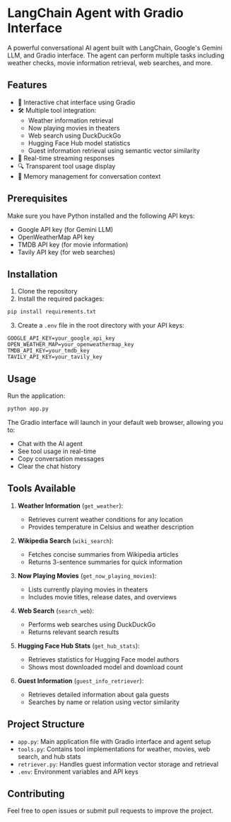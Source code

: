 # LangChain Agent with Gradio Interface

A powerful conversational AI agent built with LangChain, Google's Gemini LLM, and Gradio interface. The agent can perform multiple tasks including weather checks, movie information retrieval, web searches, and more.

## Features

- 🤖 Interactive chat interface using Gradio
- 🛠️ Multiple tool integration:
  - Weather information retrieval
  - Now playing movies in theaters
  - Web search using DuckDuckGo
  - Hugging Face Hub model statistics
  - Guest information retrieval using semantic vector similarity
- 📝 Real-time streaming responses
- 🔍 Transparent tool usage display
- 💾 Memory management for conversation context

## Prerequisites

Make sure you have Python installed and the following API keys:
- Google API key (for Gemini LLM)
- OpenWeatherMap API key
- TMDB API key (for movie information)
- Tavily API key (for web searches)

## Installation

1. Clone the repository
2. Install the required packages:
```bash
pip install requirements.txt
```

3. Create a `.env` file in the root directory with your API keys:
```env
GOOGLE_API_KEY=your_google_api_key
OPEN_WEATHER_MAP=your_openweathermap_key
TMDB_API_KEY=your_tmdb_key
TAVILY_API_KEY=your_tavily_key
```

## Usage

Run the application:
```bash
python app.py
```

The Gradio interface will launch in your default web browser, allowing you to:
- Chat with the AI agent
- See tool usage in real-time
- Copy conversation messages
- Clear the chat history

## Tools Available

1. **Weather Information** (`get_weather`):
   - Retrieves current weather conditions for any location
   - Provides temperature in Celsius and weather description

2. **Wikipedia Search** (`wiki_search`):
   - Fetches concise summaries from Wikipedia articles
   - Returns 3-sentence summaries for quick information

3. **Now Playing Movies** (`get_now_playing_movies`):
   - Lists currently playing movies in theaters
   - Includes movie titles, release dates, and overviews

4. **Web Search** (`search_web`):
   - Performs web searches using DuckDuckGo
   - Returns relevant search results

5. **Hugging Face Hub Stats** (`get_hub_stats`):
   - Retrieves statistics for Hugging Face model authors
   - Shows most downloaded model and download count

6. **Guest Information** (`guest_info_retriever`):
   - Retrieves detailed information about gala guests
   - Searches by name or relation using vector similarity

## Project Structure

- `app.py`: Main application file with Gradio interface and agent setup
- `tools.py`: Contains tool implementations for weather, movies, web search, and hub stats
- `retriever.py`: Handles guest information vector storage and retrieval
- `.env`: Environment variables and API keys

## Contributing

Feel free to open issues or submit pull requests to improve the project.
